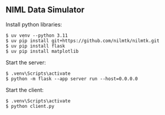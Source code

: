## NIML Data Simulator

Install python libraries:

```
$ uv venv --python 3.11
$ uv pip install git+https://github.com/nilmtk/nilmtk.git
$ uv pip install flask
$ uv pip install matplotlib
```

Start the server:

```
$ .venv\Scripts\activate
$ python -m flask --app server run --host=0.0.0.0
```

Start the client:

```
$ .venv\Scripts\activate
$ python client.py
```